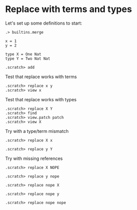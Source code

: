 # Replace with terms and types

Let's set up some definitions to start:

```ucm:hide
.> builtins.merge
```

```unison
x = 1
y = 2

type X = One Nat
type Y = Two Nat Nat
```

```ucm
.scratch> add
```

Test that replace works with terms
```ucm
.scratch> replace x y
.scratch> view x
```

Test that replace works with types
```ucm
.scratch> replace X Y
.scratch> find
.scratch> view.patch patch
.scratch> view X
```

Try with a type/term mismatch
```ucm:error
.scratch> replace X x
```
```ucm:error
.scratch> replace y Y
```

Try with missing references
```ucm:error
.scratch> replace X NOPE
```
```ucm:error
.scratch> replace y nope
```
```ucm:error
.scratch> replace nope X
```
```ucm:error
.scratch> replace nope y
```
```ucm:error
.scratch> replace nope nope
```

